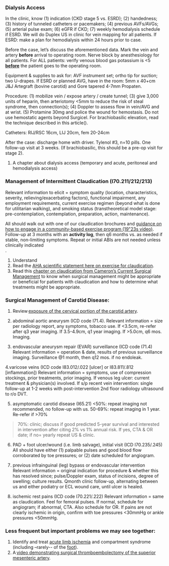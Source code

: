 <head>
<!-- Global site tag (gtag.js) - Google Analytics -->
<script async src="https://www.googletagmanager.com/gtag/js?id=G-YPLVGC5FDP"></script>
<script>
  window.dataLayer = window.dataLayer || [];
  function gtag(){dataLayer.push(arguments);}
  gtag('js', new Date());

  gtag('config', 'G-YPLVGC5FDP');
</script>
</head>


### Dialysis Access

In the clinic, know (1) indication (CKD stage 5 vs. ESRD); (2) handedness; (3) history of tunneled catheters or pacemakers; (4) previous AVFs/AVGs; (5) arterial pulse exam; (6) eGFR if CKD; (7) weekly hemodialysis schedule if ESRD. We will do Duplex US in clinic for vein mapping for all patients. If ESRD: make a plan for hemodialysis within 24 hours prior to case.

Before the case, let’s discuss the aforementioned data. Mark the vein and artery <b>before</b> arrival to operating room. Nerve block by anesthesiology for all patients. For ALL patients: verify venous blood gas potassium is <5 <b><u>before</u></b> the patient goes to the operating room.

Equipment & supplies to ask for: AVF instrument set; ortho tip for suction; two U-drapes. If ESRD or planned AVG, have in the room: 5mm x 40+cm J&J Artegraft (bovine carotid) and Gore tapered 4-7mm Propaten.

Procedure: (1) mobilize vein / expose artery / create tunnel; (3) give 3,000 units of heparin, then arteriotomy <5mm to reduce the risk of steal syndrome, then connection(s); (4) Doppler to assess flow in vein/AVG and at wrist. (5) Protamine 30mg and police the wound for hemostasis. Do not use hemostatic agents beyond Surgicel. For brachiobasilic elevation, read the technique described in this article().

Catheters: RIJ/RSC 16cm, LIJ 20cm, fem 20-24cm

After the case: discharge home with driver. Tylenol #3, n=10 pills. One  follow-up visit at 3 weeks. (If brachiobasilic, this should be a pre-op visit for stage 2).



1. A chapter about dialysis access (temporary and acute, peritoneal and hemodialysis access)


### Management of Intermittent Claudication (I70.211/212/213) 

Relevant information to elicit = symptom quality (location, characteristics, severity, relieving/exacerbating factors), functional impairment, any employment requirements, current exercise regimen (beyond what is done for utilitarian walking), and smoking status (transtheoretical model stage: pre-contemplation, contemplation, preparation, action, maintenance). 

All should walk out with one of our claudication brochures and [guidance on how to engage in a community-based exercise program (19"23s video)](https://youtu.be/uWyBtbZ_dko). Follow-up at 3 months with an <b>activity log</b>, then q6 months vs. as needed if stable, non-limiting symptoms. Repeat or initial ABIs are not needed unless clinically indicated<br>.


1. Understand <br>
2. Read the [AHA scientific statement here on exercise for claudication](https://pubmed.ncbi.nlm.nih.gov/30586765/). <br>
3. Read this [chapter on claudication from Cameron’s Current Surgical Management](https://bcmedu-my.sharepoint.com/:b:/g/personal/nbarshes_bcm_edu/EXhfQyt-WXtFvZ_SVxAq5YQBGQqtT0kPmt-8-W0BoHZYTw?e=nv1OfX) to know when surgical management might be appropriate or beneficial for patients with claudication and how to determine what treatments might be appropriate. <br>
<p>
<p>

### Surgical Management of Carotid Disease: 

1. Review [exposure of the cervical portion of the carotid artery](https://bcmedu-my.sharepoint.com/:b:/g/personal/nbarshes_bcm_edu/EeWcuVUzTsRMmcNF5rWGTzwBSKJkgsp0NcYdMvPMkW27cw?e=i8eqmT).  <br>
<p>
<p>
 
 2. abdominal aortic aneurysm (ICD code I71.4). 
Relevant information = size per radiology report, any symptoms, tobacco use. 
If <3.5cm, re-refer after q3 year imaging. If 3.5-4.9cm, q1 year imaging. If >5.0cm, q6 mos. Imaging. 

3. endovascular aneurysm repair (EVAR) surveillance (ICD code I71.4)
Relevant information = operation & date, results of previous surveillance imaging. Surveillance @1 month, then q12 mos. if no endoleak.

 
4.varicose veins (ICD code I83.012/.022 [ulcer] or I83.811/.812 [inflammation])
Relevant information = symptoms, use of compression stockings, prior treatments, prior imaging. If venous leg ulcer: current treatment & physician(s) involved. If s/p recent vein intervention: single follow-up at 1-2 weeks with post-intervention 2nd floor radiology ultrasound to r/o DVT.

 5. asymptomatic carotid disease (I65.21)
<50%: repeat imaging not recommended, no follow-up with us. 
50-69%: repeat imaging in 1 year. Re-refer if >70%
>70%: clinic; discuss if good predicted 5-year survival and interested in intervention after citing 2% vs 1% annual risk. If yes, CTA & OR date; if no= yearly repeat US & clinic. 

6. PAD + foot ulcer/wound (i.e. limb salvage), initial visit (ICD I70.235/.245)
All should have either (1) palpable pulses and good blood flow corroborated by toe pressures; or (2) date scheduled for angiogram. 

7. previous infrainguinal (leg) bypass or endovascular intervention
Relevant information = original indication for procedure & whether this has resolved since; pulse/Doppler exam, status of incisions, degree of swelling; culture results. Qmonth clinic follow-up, alternating between us and either podiatry or ECL wound care, until ulcer is healed. 

8. ischemic rest pains (ICD code I70.221/.222)
Relevant information = same as claudication. Feel for femoral pulses. If normal, schedule for angiogram; if abnormal, CTA. Also schedule for OR. If pains are not clearly ischemic in origin, confirm with toe pressures <30mmHg or ankle pressures <50mmHg.

 
 
### Less frequent but important problems we may see together: 

1. Identify and treat [acute limb ischemia](https://pubmed.ncbi.nlm.nih.gov/22670905/) and compartment syndrome (including –rarely-- of the [foot](https://pubmed.ncbi.nlm.nih.gov/25752690/)).  <br>
2. A [video demonstrating surgical thromboembolectomy of the superior mesenteric artery](https://bcmedu-my.sharepoint.com/:u:/g/personal/nbarshes_bcm_edu/Eco0LEpNz1tOme7reCN47XABQaw1Cd3n2gNHqDdKwdixrQ?e=dbQ1y9). <br>
